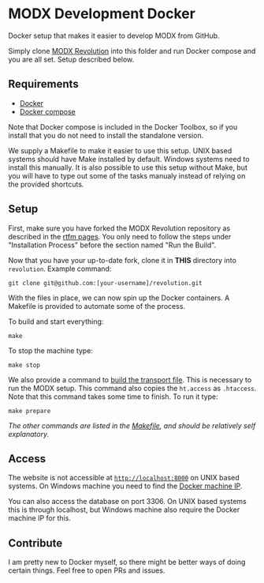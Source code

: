 # MODX Development Docker

Docker setup that makes it easier to develop MODX from GitHub.

Simply clone [MODX Revolution](https://github.com/modxcms/revolution) into this folder and run Docker compose and you are all set. Setup described below.

## Requirements

- [Docker](https://www.docker.com/community-edition)
- [Docker compose](https://docs.docker.com/compose/install/)

Note that Docker compose is included in the Docker Toolbox, so if you install that you do not need to install the standalone version.

We supply a Makefile to make it easier to use this setup. UNIX based systems should have Make installed by default. Windows systems need to install this manually. It is also possible to use this setup without Make, but you will have to type out some of the tasks manualy instead of relying on the provided shortcuts.

## Setup

First, make sure you have forked the MODX Revolution repository as described in the [rtfm pages](https://docs.modx.com/revolution/2.x/getting-started/installation/git-installation#GitInstallation-GitLocation). You only need to follow the steps under "Installation Process" before the section named "Run the Build".
 
Now that you have your up-to-date fork, clone it in **THIS** directory into `revolution`. Example command:
 
```
git clone git@github.com:[your-username]/revolution.git
 ```

With the files in place, we can now spin up the Docker containers. A Makefile is provided to automate some of the process.

To build and start everything:

```
make
```

To stop the machine type:

```
make stop
```

We also provide a command to [build the transport file](https://docs.modx.com/revolution/2.x/getting-started/installation/git-installation#GitInstallation-RuntheBuild). This is necessary to run the MODX setup. This command also copies the `ht.access` as `.htaccess`. Note that this command takes some time to finish. To run it type:

```
make prepare
```

*The other commands are listed in the [Makefile](https://github.com/OptimusCrime/modx-development-docker/blob/master/Makefile), and should be relatively self explanatory.*

## Access

The website is not accessible at [`http://localhost:8000`](http://localhost:8000) on UNIX based systems. On Windows machine you need to find the [Docker machine IP](https://docs.docker.com/machine/reference/ip/).

You can also access the database on port 3306. On UNIX based systems this is through localhost, but Windows machine also require the Docker machine IP for this.

## Contribute

I am pretty new to Docker myself, so there might be better ways of doing certain things. Feel free to open PRs and issues.
